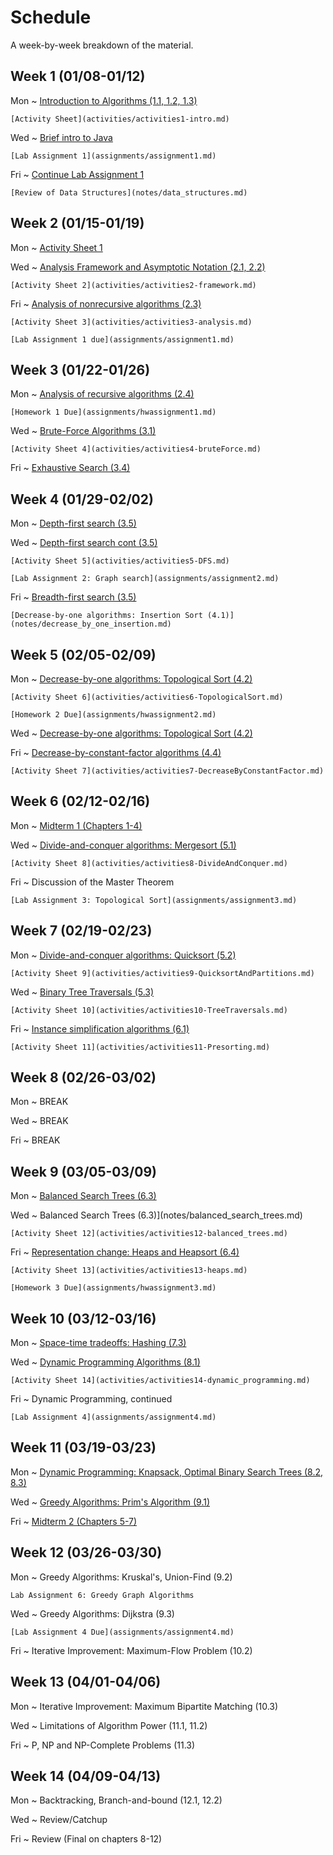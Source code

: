 # Schedule

A week-by-week breakdown of the material.

## Week  1 (01/08-01/12)

Mon
  ~ [Introduction to Algorithms (1.1, 1.2, 1.3)](notes/intro.md)

    [Activity Sheet](activities/activities1-intro.md)

Wed
  ~ [Brief intro to Java](notes/java_intro.md)

    [Lab Assignment 1](assignments/assignment1.md)

Fri
  ~ [Continue Lab Assignment 1](assignments/assignment1.md)

    [Review of Data Structures](notes/data_structures.md)

## Week  2 (01/15-01/19)

Mon
  ~ [Activity Sheet 1](activities/activities1-intro.md)

Wed
  ~ [Analysis Framework and Asymptotic Notation (2.1, 2.2)](notes/analysis_framework.md)

    [Activity Sheet 2](activities/activities2-framework.md)

Fri
  ~ [Analysis of nonrecursive algorithms (2.3)](notes/analysis_nonrecursive.md)

    [Activity Sheet 3](activities/activities3-analysis.md)

    [Lab Assignment 1 due](assignments/assignment1.md)

## Week  3 (01/22-01/26)

Mon
  ~ [Analysis of recursive algorithms (2.4)](notes/analysis_recursive.md)

    [Homework 1 Due](assignments/hwassignment1.md)

Wed
  ~ [Brute-Force Algorithms (3.1)](notes/brute_force.md)

    [Activity Sheet 4](activities/activities4-bruteForce.md)

Fri
  ~ [Exhaustive Search (3.4)](notes/exhaustive_search.md)

## Week  4 (01/29-02/02)

Mon
  ~ [Depth-first search (3.5)](notes/depth_first_search.md)

Wed
  ~ [Depth-first search cont (3.5)](notes/depth_first_search.md)

    [Activity Sheet 5](activities/activities5-DFS.md)

    [Lab Assignment 2: Graph search](assignments/assignment2.md)


Fri
  ~ [Breadth-first search (3.5)](notes/breadth_first_search.md)

    [Decrease-by-one algorithms: Insertion Sort (4.1)](notes/decrease_by_one_insertion.md)

## Week  5 (02/05-02/09)

Mon
  ~ [Decrease-by-one algorithms: Topological Sort (4.2)](notes/decrease_by_one_topological.md)

    [Activity Sheet 6](activities/activities6-TopologicalSort.md)

    [Homework 2 Due](assignments/hwassignment2.md)

Wed
  ~ [Decrease-by-one algorithms: Topological Sort (4.2)](notes/decrease_by_one_topological.md)

Fri
  ~ [Decrease-by-constant-factor algorithms (4.4)](notes/decrease_by_constant_factor.md)

    [Activity Sheet 7](activities/activities7-DecreaseByConstantFactor.md)

## Week  6 (02/12-02/16)

Mon
  ~ [Midterm 1 (Chapters 1-4)](notes/midterm1_study_guide.md)

Wed
  ~ [Divide-and-conquer algorithms: Mergesort (5.1)](notes/divide_conquer.md)

    [Activity Sheet 8](activities/activities8-DivideAndConquer.md)

Fri
  ~ Discussion of the Master Theorem

    [Lab Assignment 3: Topological Sort](assignments/assignment3.md)

## Week  7 (02/19-02/23)

Mon
  ~ [Divide-and-conquer algorithms: Quicksort (5.2)](notes/divide_conquer_quicksort.md)

    [Activity Sheet 9](activities/activities9-QuicksortAndPartitions.md)

Wed
  ~ [Binary Tree Traversals (5.3)](notes/divide_conquer_traversals.md)

    [Activity Sheet 10](activities/activities10-TreeTraversals.md)

Fri
  ~ [Instance simplification algorithms (6.1)](notes/instance_simplification.md)

    [Activity Sheet 11](activities/activities11-Presorting.md)

## Week  8 (02/26-03/02)

Mon
  ~ BREAK

Wed
  ~ BREAK

Fri
  ~ BREAK

## Week  9 (03/05-03/09)

Mon
  ~ [Balanced Search Trees (6.3)](notes/balanced_search_trees.md)

Wed
  ~ Balanced Search Trees (6.3)](notes/balanced_search_trees.md)

    [Activity Sheet 12](activities/activities12-balanced_trees.md)

Fri
  ~ [Representation change: Heaps and Heapsort (6.4)](notes/heaps.md)

    [Activity Sheet 13](activities/activities13-heaps.md)

    [Homework 3 Due](assignments/hwassignment3.md)

## Week  10 (03/12-03/16)

Mon
  ~ [Space-time tradeoffs: Hashing (7.3)](notes/hashing.md)

Wed
  ~ [Dynamic Programming Algorithms (8.1)](notes/dynamic_programming.md)

    [Activity Sheet 14](activities/activities14-dynamic_programming.md)

Fri
  ~ Dynamic Programming, continued

    [Lab Assignment 4](assignments/assignment4.md)

## Week  11 (03/19-03/23)

Mon
  ~ [Dynamic Programming: Knapsack, Optimal Binary Search Trees (8.2, 8.3)](notes/dynamic_knapsack.md)

Wed
  ~ [Greedy Algorithms: Prim's Algorithm (9.1)](notes/greedy_prim.md)

Fri
  ~ [Midterm 2 (Chapters 5-7)](notes/midterm2_study_guide.md)

## Week  12 (03/26-03/30)

Mon
  ~ Greedy Algorithms: Kruskal's, Union-Find (9.2)

    Lab Assignment 6: Greedy Graph Algorithms

Wed
  ~ Greedy Algorithms: Dijkstra (9.3)

    [Lab Assignment 4 Due](assignments/assignment4.md)

Fri
  ~ Iterative Improvement: Maximum-Flow Problem (10.2)

## Week  13 (04/01-04/06)

Mon
  ~ Iterative Improvement: Maximum Bipartite Matching (10.3)

Wed
  ~ Limitations of Algorithm Power (11.1, 11.2)

Fri
  ~ P, NP and NP-Complete Problems (11.3)

## Week  14 (04/09-04/13)

Mon
  ~ Backtracking, Branch-and-bound (12.1, 12.2)

Wed
  ~ Review/Catchup

Fri
  ~ Review (Final on chapters 8-12)
